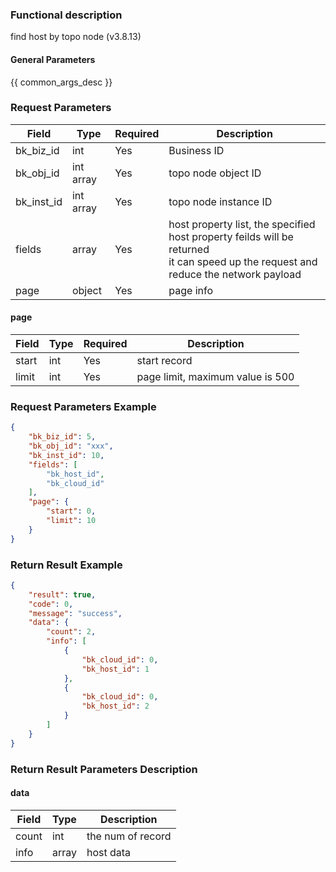 ### Functional description

find host by topo node (v3.8.13)

#### General Parameters

{{ common_args_desc }}

### Request Parameters

| Field      | Type      | Required | Description                                                  |
| ---------- | --------- | -------- | ------------------------------------------------------------ |
| bk_biz_id  | int       | Yes      | Business ID                                                  |
| bk_obj_id  | int array | Yes      | topo node object ID                                          |
| bk_inst_id | int array | Yes      | topo node instance ID                                        |
| fields     | array     | Yes      | host property list, the specified host property feilds will be returned <br>it can speed up the request and reduce the network payload |
| page       | object    | Yes      | page info                                                    |

#### page

| Field | Type | Required | Description                      |
| ----- | ---- | -------- | -------------------------------- |
| start | int  | Yes      | start record                     |
| limit | int  | Yes      | page limit, maximum value is 500 |

### Request Parameters Example

```json
{
    "bk_biz_id": 5,
    "bk_obj_id": "xxx",
    "bk_inst_id": 10,
    "fields": [
        "bk_host_id",
        "bk_cloud_id"
    ],
    "page": {
        "start": 0,
        "limit": 10
    }
}
```

### Return Result Example

```json
{
    "result": true,
    "code": 0,
    "message": "success",
    "data": {
        "count": 2,
        "info": [
            {
                "bk_cloud_id": 0,
                "bk_host_id": 1
            },
            {
                "bk_cloud_id": 0,
                "bk_host_id": 2
            }
        ]
    }
}
```

### Return Result Parameters Description

#### data

| Field | Type  | Description       |
| ----- | ----- | ----------------- |
| count | int   | the num of record |
| info  | array | host data         |
